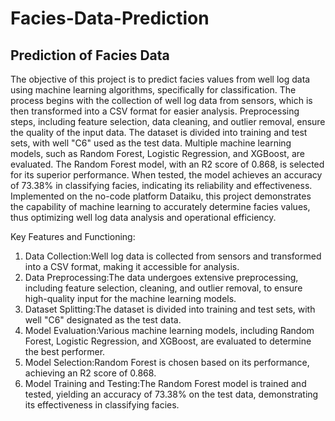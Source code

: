 # Facies-Data-Prediction
## Prediction of Facies Data
The objective of this project is to predict facies values from well log data using machine learning algorithms, specifically for classification. The process begins with the collection of well log data from sensors, which is then transformed into a CSV format for easier analysis. Preprocessing steps, including feature selection, data cleaning, and outlier removal, ensure the quality of the input data. The dataset is divided into training and test sets, with well "C6" used as the test data. Multiple machine learning models, such as Random Forest, Logistic Regression, and XGBoost, are evaluated. The Random Forest model, with an R2 score of 0.868, is selected for its superior performance. When tested, the model achieves an accuracy of 73.38% in classifying facies, indicating its reliability and effectiveness. Implemented on the no-code platform Dataiku, this project demonstrates the capability of machine learning to accurately determine facies values, thus optimizing well log data analysis and operational efficiency.

Key Features and Functioning:
1. Data Collection:Well log data is collected from sensors and transformed into a CSV format, making it accessible for analysis.
2. Data Preprocessing:The data undergoes extensive preprocessing, including feature selection, cleaning, and outlier removal, to ensure high-quality input for the machine learning models.
3. Dataset Splitting:The dataset is divided into training and test sets, with well "C6" designated as the test data.
4. Model Evaluation:Various machine learning models, including Random Forest, Logistic Regression, and XGBoost, are evaluated to determine the best performer.
5. Model Selection:Random Forest is chosen based on its performance, achieving an R2 score of 0.868.
6. Model Training and Testing:The Random Forest model is trained and tested, yielding an accuracy of 73.38% on the test data, demonstrating its effectiveness in classifying facies.
